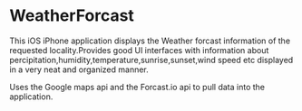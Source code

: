 # WeatherForcast

This iOS iPhone application displays the Weather forcast information of the requested locality.Provides good UI interfaces with information about percipitation,humidity,temperature,sunrise,sunset,wind speed etc displayed in a very neat and organized manner.

Uses the Google maps api and the Forcast.io api to pull data into the application.



